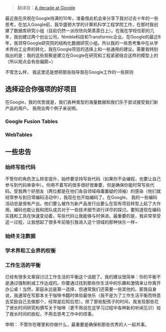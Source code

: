> 翻译自：[A decade at Google](http://wp.sigmod.org/?p=1851)

最近我在庆祝在Google待满的10年，准备借此机会来分享下我对过去十年的一些思考。在加入Google前，我华盛顿大学的计算机科学工程学院工作，在那时我创建了数据库研究小组（目前仍然一派欣欣向荣蒸蒸日上）。在我在学校任职的几年，我创建过两个创业公司，Nimble科技和Transformic企业。在Google的最近8年，我领导Google研究院的结构化数据研究小组。所以我的一些思考集中在从学术界向工业界的转化，我在Google项目的选择上和一些通用的建议。需要我特别指出的是：我的这些观察是建立在Google在研究和工程紧密结合这样的模型上的（所以观点会有些偏颇~）

不管怎么样， 我这里还是想把那些指导我在Google工作的一些原则

## 选择迎合你强项的好项目

在Google，我的优势就是，我们各种类型的海量数据和我们乐于尝试接受我们新产品的用户。 我用会两个例子来说明。

### Google Fusion Tables

### WebTables

## 一些忠告

### 始终写些代码

不管你的角色怎么转变提升，始终要坚持写些代码（如果你不会编程，也要让自己参与到代码审查中）。你用不着写的很多很好很重要，但是确保你能时常写些代码。受我两个好朋友（两位都是在他们各自领域毋庸置疑的领袖）的感染（他们就经常参与到日常编码活动中），我现在也开始编码了。在Google，
我的一些编码活动总是很有产出。他们要么被作为新产品发行出要么在现有项目转型上起了大作用。编码也能让我和团队成员对于一些技术细节进行详尽的探讨。要知道现在编码实践和工具在快速变动着，写些代码让我能够与时俱进。最重要的是，我非常享受这一过程，让我想起了很多年前吸引我进入这个领域的那种快乐一样~

### 始终关注数据

### 学术界和工业界的权衡

### 工作生活的平衡

已经有很多文章探讨过工作生活的平衡这个话题了。我的建议很简单：你的平衡不是通过强制削减工作达成的。你要通过找到那些你生活中的乐趣和激情来让你离开办公桌！当然，家庭永远是第一选择，但通常我们还需要一些其他的。那我自身说，我通常在写那本关于咖啡书籍时体验最快乐（我不是为了工作生活平衡而特意去奖励自己去做那个，经常是后知后觉）。除了那些配孩子的时间，我发现那些花了很长时间研究和撰写关于咖啡（更不用说在这学习过程中各种新的听闻见识）给了我长时间的放松，不用去思考工作中的烦事。

申明：
不管你在哪里和你做什么，最重要是确保和那些优秀的人一起共事。




